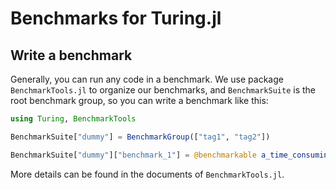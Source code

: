 # Benchmarks for Turing.jl

## Write a benchmark

Generally, you can run any code in a benchmark. We use package
`BenchmarkTools.jl` to organize our benchmarks, and
`BenchmarkSuite` is the root benchmark group, so you
can write a benchmark like this:

```julia
using Turing, BenchmarkTools

BenchmarkSuite["dummy"] = BenchmarkGroup(["tag1", "tag2"])

BenchmarkSuite["dummy"]["benchmark_1"] = @benchmarkable a_time_consuming_computing()
```
More details can be found in the documents of `BenchmarkTools.jl`.